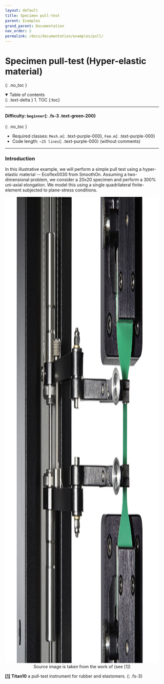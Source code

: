 ```yaml
---
layout: default
title: Specimen pull-test
parent: Examples 
grand_parent: Documentation
nav_order: 2
permalink: /docs/documentation/examples/pull/
---
```


#  Specimen pull-test (Hyper-elastic material)
{: .no_toc }

<details open markdown="block">
  <summary>
    Table of contents
  </summary>
  {: .text-delta }
1. TOC
{:toc}
</details>

---

#### Difficulty: `beginner`{: .fs-3 .text-green-200} 
{: .no_toc }
 - Required classes: `Mesh.m`{: .text-purple-000}, `Fem.m`{: .text-purple-000}
 - Code length: `~25 lines`{: .text-purple-000} (without comments)

---

### Introduction
In this illustrative example, we will perform a simple pull test using a hyper-elastic material -- Ecoflex0030 from SmoothOn. Assuming a two-dimensional problem, we consider a 20x20 specimen and perform a 300% uni-axial elongation. We model this using a single quadrilateral finite-element subjected to plane-stress conditions.

<div align="center"> <img src="./img/pullTest.jpg" height="1520"> </div>
<div align="center"> Source image is taken from the work of (see [1]) </div>

[**[1]**](https://www.rubbernews.com/blogs/new-products-james-heal-makes-move-rubber-testing-markets) **Titan10** a pull-test instrument for rubber and elastomers.
{: .fs-3} 

